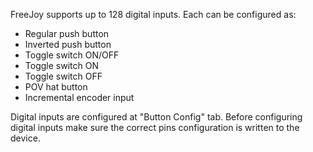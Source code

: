 FreeJoy supports up to 128 digital inputs. Each can be configured as:

* Regular push button
* Inverted push button
* Toggle switch ON/OFF
* Toggle switch ON
* Toggle switch OFF
* POV hat button
* Incremental encoder input

Digital inputs are configured at "Button Config" tab. Before configuring digital inputs make sure the correct pins configuration is written to the device.


